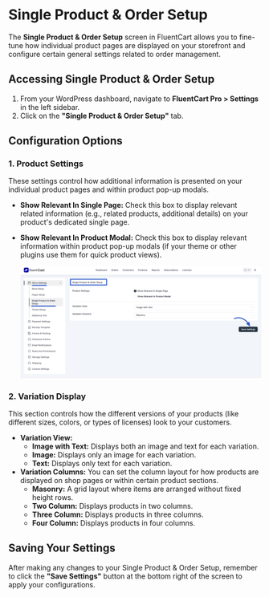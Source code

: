  # Single Product & Order Setup

The **Single Product & Order Setup** screen in FluentCart allows you to fine-tune how individual product pages are displayed on your storefront and configure certain general settings related to order management.

## Accessing Single Product & Order Setup

1.  From your WordPress dashboard, navigate to **FluentCart Pro > Settings** in the left sidebar.
2.  Click on the **"Single Product & Order Setup"** tab.

## Configuration Options

### 1. Product Settings

These settings control how additional information is presented on your individual product pages and within product pop-up modals.

* **Show Relevant In Single Page:** Check this box to display relevant related information (e.g., related products, additional details) on your product's dedicated single page.
* **Show Relevant In Product Modal:** Check this box to display relevant information within product pop-up modals (if your theme or other plugins use them for quick product views).

    ![Screenshot of Single Product & Order Setup Tab](/guide/public/images/settings-configuration/single-product/single-product-order-setup.png)

### 2. Variation Display

This section controls how the different versions of your products (like different sizes, colors, or types of licenses) look to your customers.

* **Variation View:**
    * **Image with Text:** Displays both an image and text for each variation.
    * **Image:** Displays only an image for each variation.
    * **Text:** Displays only text for each variation.
* **Variation Columns:** You can set the column layout for how products are displayed on shop pages or within certain product sections.
    * **Masonry:** A grid layout where items are arranged without fixed height rows.
    * **Two Column:** Displays products in two columns.
    * **Three Column:** Displays products in three columns.
    * **Four Column:** Displays products in four columns.

## Saving Your Settings

After making any changes to your Single Product & Order Setup, remember to click the **"Save Settings"** button at the bottom right of the screen to apply your configurations.

